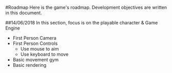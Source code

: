#Roadmap
Here is the game's roadmap.
Development objectives are written in this document.

##14/06/2018
In this section, focus is on the playable character & Game Engine
- First Person Camera
- First Person Controls
  - Use mouse to aim
  - Use keyboard to move
- Basic movement gym
- Basic rendering